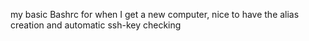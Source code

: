 my basic Bashrc for when I get a new computer, nice to have the alias creation and automatic ssh-key checking
